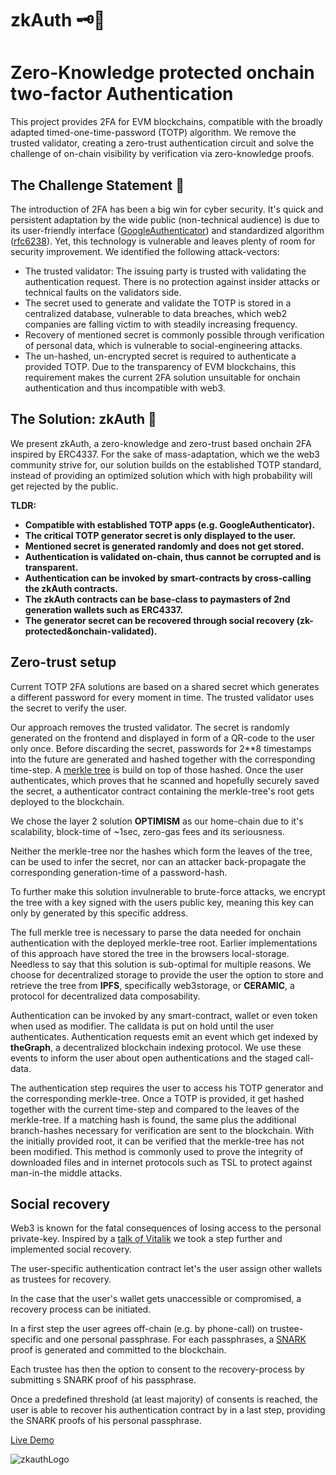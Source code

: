 # zkAuth 🗝️🔗

# Zero-Knowledge protected onchain two-factor Authentication  

This project provides 2FA for EVM blockchains, compatible with the broadly adapted timed-one-time-password (TOTP) algorithm. We remove the trusted validator, creating a zero-trust authentication circuit and solve the challenge of on-chain visibility by verification via zero-knowledge proofs.


## The Challenge Statement 📜

The introduction of 2FA has been a big win for cyber security. It's quick and persistent adaptation by the wide public (non-technical audience) is due to its user-friendly interface ([GoogleAuthenticator](https://play.google.com/store/apps/details?id=com.google.android.apps.authenticator2&hl=en_US&gl=US)) and standardized algorithm ([rfc6238](https://www.rfc-editor.org/rfc/rfc6238)).
Yet, this technology is vulnerable and leaves plenty of room for security improvement.
We identified the following attack-vectors:
 - The trusted validator: The issuing party is trusted with validating the authentication request. There is no protection against insider attacks or technical faults on the validators side.
 -  The secret used to generate and validate the TOTP is stored in a centralized database, vulnerable to data breaches, which web2 companies are falling victim to with steadily increasing frequency.
 -  Recovery of mentioned secret is commonly possible through verification of personal data, which is vulnerable to social-engineering attacks. 
 -  The un-hashed, un-encrypted secret is required to authenticate a provided TOTP. Due to the transparency of EVM blockchains, this requirement makes the current 2FA solution unsuitable for onchain authentication and thus incompatible with web3. 


## The Solution: zkAuth 🔐

We present zkAuth, a zero-knowledge and zero-trust based onchain 2FA inspired by ERC4337.
For the sake of mass-adaptation, which we the web3 community strive for, our solution builds on the established TOTP standard, instead of providing an optimized solution which with high probability will get rejected by the public.

**TLDR:**

 - **Compatible with established TOTP apps (e.g. GoogleAuthenticator).**
 - **The critical TOTP generator secret is only displayed to the user.**
 - **Mentioned secret is generated randomly and does not get stored.**
 - **Authentication is validated on-chain, thus cannot be corrupted and is transparent.**
 - **Authentication can be invoked by smart-contracts by cross-calling the zkAuth contracts.**
 - **The zkAuth contracts can be base-class to paymasters of 2nd generation wallets such as ERC4337.**
 - **The generator secret can be recovered through social recovery (zk-protected&onchain-validated).**

## Zero-trust setup

Current TOTP 2FA solutions are based on a shared secret which generates a different password for every moment in time. The trusted validator uses the secret to verify the user.

Our approach removes the trusted validator.
The secret is randomly generated on the frontend and displayed in form of a QR-code to the user only once.
Before discarding the secret, passwords for 2**8 timestamps into the future are generated and hashed together with the corresponding time-step.
A [merkle tree](https://decentralizedthoughts.github.io/2020-12-22-what-is-a-merkle-tree/) is build on top of those hashed.
Once the user authenticates, which proves that he scanned and hopefully securely saved the secret, a authenticator contract containing the merkle-tree's root gets deployed to the blockchain.


We chose the layer 2 solution **OPTIMISM** as our home-chain due to it's scalability, block-time of ~1sec, zero-gas fees and its seriousness.

Neither the merkle-tree nor the hashes which form the leaves of the tree, can be used to infer the secret, nor can an attacker back-propagate the corresponding generation-time of a password-hash.


To further make this solution invulnerable to brute-force attacks, we encrypt the tree with a key signed with the users public key, meaning this key can only by generated by this specific address. 


The full merkle tree is necessary to parse the data needed for onchain authentication with the deployed merkle-tree root.
Earlier implementations of this approach have stored the tree in the browsers local-storage. Needless to say that this solution is sub-optimal for multiple reasons.
We choose for decentralized storage to provide the user the option to store and retrieve the tree from **IPFS**, specifically web3storage, or **CERAMIC**, a protocol for decentralized data composability.


Authentication can be invoked by any smart-contract, wallet or even token when used as modifier. The calldata is put on hold until the user authenticates. Authentication requests emit an event which get indexed by **theGraph**, a decentralized blockchain indexing protocol. We use these events to inform the user about open authentications and the staged call-data.

The authentication step requires the user to access his TOTP generator and the corresponding merkle-tree.
Once a TOTP is provided, it get hashed together with the current time-step and compared to the leaves of the merkle-tree. If a matching hash is found, the same plus the additional branch-hashes necessary for verification are sent to the blockchain. With the initially provided root, it can be verified that the merkle-tree has not been modified. This method is commonly used to prove the integrity of downloaded files and in internet protocols such as TSL to protect against man-in-the middle attacks.



## Social recovery

Web3 is known for the fatal consequences of losing access to the personal private-key.
Inspired by a [talk of Vitalik](https://youtu.be/rp3cDq2LiBM?t=1016) we took a step further and implemented social recovery.


The user-specific authentication contract let's the user assign other wallets as trustees for recovery.

In the case that the user's wallet gets unaccessible or compromised, a recovery process can be initiated.


In a first step the user agrees off-chain (e.g. by phone-call) on trustee-specific and one personal passphrase. For each passphrases, a [SNARK](https://ethereum.org/en/zero-knowledge-proofs/) proof is generated and committed to the blockchain.

Each trustee has then the option to consent to the recovery-process by submitting s SNARK proof of his passphrase.

Once a predefined threshold (at least majority) of consents is reached, the user is able to recover his authentication contract by in a last step, providing the SNARK proofs of his personal passphrase.


[Live Demo](https://zkauth.netlify.app/)


![zkauthLogo](https://user-images.githubusercontent.com/25290565/192105366-ac07356c-594b-4353-a9c5-596ecd46551d.png)







<!-- 
is to provide 2FA for EVM compatible blockchains.
We follow a parallel approach for a twofold Authentication solution. The first implements the popular and broadly adopted TOTP 2FA with a trusted validator. The second solution implements a password-generator based zk proof, which is validated onChain providing a zero-trust security level.

Further we provide a dapp to facilitate user-interaction with our smrt-contracts. All dapp interactions can likewise be performed manually per console.

## TOTP 2FA

A picturesque flow-chart of our TOTP 2FA solution:
![TOTP 2FA](res/totpauth.png)

****## zk 2FA

**Artworq in the making**

## Contribute

Feedback and contributions are always welcome 🤗

![ethOnlineBanner](res/ethOnlineBanner.png) -->
